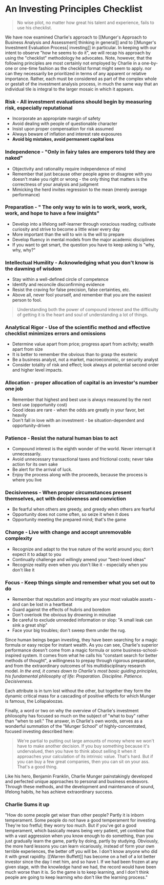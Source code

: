 # An Investing Principles Checklist

> No wise pilot, no matter how great his talent and experience, fails to use his checklist.


We have now examined Charlie's approach to [[Munger's Approach to Business Analysis and Assessment| thinking in general]] and to [[Munger's Investment Evaluation Process| investing]] in particular. In keeping with our intent to observe "how he seems to do it", we will recap his approach by using the "checklist" methodology he advocates. Note, however, that the following principles are most certainly not employed by Charlie in a one-by-one or one-time fashion as the checklist format might seem to apply. nor can they necessarily be prioritized in terms of any apparent or relative importance. Rather, each must be considered as part of the complex whole or gestalt of the investment analysis process, in much the same way that an individual tile is integral to the larger mosaic in which it appears.

### Risk - All investment evaluations should begin by measuring risk, especially reputational
- Incorporate an appropriate margin of safety
- Avoid dealing with people of questionable character
- Insist upon proper compensation for risk assumed
- Always beware of inflation and interest rate exposures
- **Avoid big mistakes, avoid permanent capital loss**

### Independence - "Only in fairy tales are emperors told they are naked"
- Objectivity and rationality require independence of mind
- Remember that just because other people agree or disagree with you doesn't make you right or wrong - the only thing that matters is the correctness of your analysis and judgment
- Mimicking the herd invites regression to the mean (merely average performance)

### Preparation - " The only way to win is to work, work, work, work, and hope to have a few insights"
- Develop into a lifelong self-learner through voracious reading; cultivate curiosity and strive to become a little wiser every day
- More important than the will to win is the will to prepare
- Develop fluency in mental models from the major academic disciplines
- If you want to get smart, the question you have to keep asking is "why, why, why?"

### Intellectual Humility - Acknowledging what you don't know is the dawning of wisdom
- Stay within a well-defined circle of competence
- Identify and reconcile disconfirming evidence
- Resist the craving for false precision, false certainties, etc.
- Above all, never fool yourself, and remember that you are the easiest person to fool.


> Understanding both the power of compound interest and the difficulty of getting it is the heart and soul of understanding a lot of things.

### Analytical Rigor - Use of the scientific method and effective checklist minimizes errors and omissions
- Determine value apart from price; progress apart from activity; wealth apart from size
- It is better to remember the obvious than to grasp the esoteric 
- Be a business analyst, not a market, macroeconomic, or security analyst
- Consider totality of risk and effect; look always at potential second order and higher level impacts.

### Allocation - proper allocation of capital is an investor's number one job
- Remember that highest and best use is always measured by the next best use (opportunity cost)
- Good ideas are rare - when the odds are greatly in your favor, bet heavily
- Don't fall in love with an investment - be situation-dependent and opportunity-driven

### Patience - Resist the natural human bias to act
- Compound interest is the eighth wonder of the world. Never interrupt it unnecessarily.
- Avoid unnecessary transactional taxes and frictional costs; never take action for its own sake
- Be alert for the arrival of luck.
- Enjoy the process along with the proceeds, because the process is where you live

### Decisiveness - When proper circumstances present themselves, act with decisiveness and conviction
- Be fearful when others are greedy, and greedy when others are fearful
- Opportunity does not come often, so seize it when it does
- Opportunity meeting the prepared mind; that's the game


### Change - Live with change and accept unremovable complexity
- Recognize and adapt to the true nature of the world around you; don't expect it to adapt to you
- Continually challenge and willingly amend your "best-loved ideas" 
- Recognize reality even when you don't like it - especially when you don't like it

### Focus - Keep things simple and remember what you set out to do
- Remember that reputation and integrity are your most valuable assets - and can be lost in a heartbeat
- Guard against the effects of hubris and boredom
- Don't overlook the obvious by drowning in minutiae
- Be careful to exclude unneeded information or slop: "A small leak can sink a great ship"
- Face your big troubles; don't sweep them under the rug.

Since human beings began investing, they have been searching for a magic formula or easy recipe for instant wealth. As you can see, Charlie's superior performance doesn't come from a magic formula or some business-school-inspired system. It comes from what he calls his "constant search for better methods of thought", a willingness to prepay through rigorous preparation, and from the extraordinary outcomes of his multidisciplinary research model. *In the end, it comes down to Charlie's most basic guiding principles, his fundamental philosophy of life: Preparation. Discipline. Patience. Decisiveness.*

Each attribute is in turn lost without the other, but together they form the dynamic critical mass for a cascading of positive effects for which Munger is famous, the Lollapaloozas.


Finally, a word or two on why the overview of Charlie's investment philosophy has focused so much on the subject of "what to buy" rather than "when to sell." The answer, in Charlie's own words, serves as a wonderful summation of the "Munger School" of highly-concentrated, focused investing described here:

> We're partial to putting out large amounts of money where we won't have to make another decision. If you buy something because it's undervalued, then you have to think about selling it when it approaches your calculation of its intrinsic value. That's hard. But if you can buy a few great companies, then you can sit on your ass. That's a good thing.

Like his hero, Benjamin Franklin, Charlie Munger painstakingly developed and perfected unique approaches to personal and business endeavors. Through these methods, and the development and maintenance of sound, lifelong habits, he has achieve extraordinary success.


### Charlie Sums it up
"How do some people get wiser than other people? Partly it is inborn temperament. Some people do not have a good temperament for investing. They're too fretful; they worry too much. But if you've got a good temperament, which basically means being very patient, yet combine that with a vast aggression when you know enough to do something, than you just gradually learn the game, partly by doing, partly by studying. Obviously, the more hard lessons you can learn vicariously, instead of form your own terrible experiences, the better off you will be. I don't know anyone who did it with great rapidity. [[Warren Buffett]] has become on a hell of a lot better investor since the day I met him, and so have I. If we had been frozen at any given stage, with the knowledge hand we had, the record would have been much worse than it is. So the game is to keep learning, and I don't think people are going to keep learning who don't like the learning process."